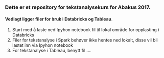 ### Dette er et repository for tekstanalysekurs for Abakus 2017.  

#### Vedlagt ligger filer for bruk i Databricks og Tableau.

1. Start med å laste ned Ipyhon notebook fil til lokal område for opplasting i Databricks
2. Filer for tekstanalyse i Spark behøver ikke hentes ned lokalt, disse vil bli lastet inn via Ipyhon notebook
3. For tekstanalyse i Tableau, benytt fil ....

